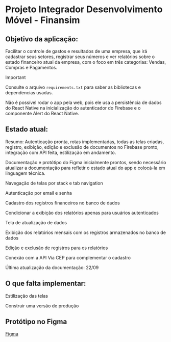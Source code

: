 # Projeto Integrador Desenvolvimento Móvel - Finansim

## Objetivo da aplicação:

Facilitar o controle de gastos e resultados de uma empresa, que irá cadastrar seus setores, registrar seus números e ver relatórios sobre o estado financeiro atual da empresa, com o foco em três categorias: Vendas, Compras e Pagamentos.

>[!IMPORTANT]
> Consulte o arquivo ```requirements.txt``` para saber as bibliotecas e dependencias usadas.
>
> Não é possível rodar o app pela web, pois ele usa a persistência de dados do React Native na inicialização do autenticador do Firebase e o componente Alert do React Native.

## Estado atual:

Resumo: Autenticação pronta, rotas implementadas, todas as telas criadas, registro, exibição, edição e exclusão de documentos no Firebase pronto, integração com API feita, estilização em andamento.

Documentação e protótipo do Figma inicialmente prontos, sendo necessário atualizar a documentação para refletir o estado atual do app e colocá-la em linguagem técnica.

Navegação de telas por stack e tab navigation

Autenticação por email e senha

Cadastro dos registros financeiros no banco de dados

Condicionar a exibição dos relatórios apenas para usuários autenticados

Tela de atualização de dados

Exibição dos relatórios mensais com os registros armazenados no banco de dados

Edição e exclusão de registros para os relatórios

Conexão com a API Via CEP para complementar o cadastro

Última atualização da documentação: 22/09

## O que falta implementar:

Estilização das telas

Construir uma versão de produção

## Protótipo no Figma
[Figma](https://www.figma.com/design/s2pnA0seBIVWfZWlOaJChV/App-de-Finan%C3%A7as?node-id=0-1&t=19tIYorPdagTO9BV-1)
